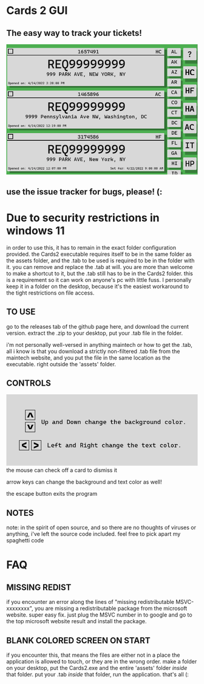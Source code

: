 # Cards 2 GUI
## The easy way to track your tickets!

<img src="https://github.com/daltonyxdonovan/Cards2/blob/master/cards2_display.png?raw=true" alt="Cards 2 Display" title="Preview of GUI">


## use the issue tracker for bugs, please! (:
# Due to security restrictions in windows 11

in order to use this, it has to remain in the exact folder configuration provided. the
Cards2 executable requires itself to be in the same folder as the assets folder,
and the .tab to be used is required to be in the folder with it. you can remove and replace
the .tab at will. you are more than welcome to make a shortcut to it, but the .tab still has
to be in the Cards2 folder. this is a requirement so it can work on anyone's pc
with little fuss. I personally keep it in a folder on the desktop, because it's the easiest
workaround to the tight restrictions on file access.

## TO USE

go to the releases tab of the github page here, and download the current version. extract
the .zip to your desktop, put your .tab file in the folder.

i'm not personally well-versed in anything maintech or how to get the .tab, all i know is 
that you download a strictly non-filtered .tab file from the maintech website, and you put 
the file in the same location as the executable. right outside the 'assets' folder.

## CONTROLS
<img src="https://github.com/daltonyxdonovan/Cards2/blob/master/cards2_info.png?raw=true" alt="Cards 2 Controls" title="Preview of GUI controls">
the mouse can check off a card to dismiss it

arrow keys can change the background and text color as well!

the escape button exits the program

## NOTES

note: in the spirit of open source, and so there are no thoughts of viruses or anything, i've
left the source code included. feel free to pick apart my spaghetti code

# FAQ
## MISSING REDIST
if you encounter an error along the lines of "missing redistributable MSVC-xxxxxxxx", you are 
missing a redistributable package from the microsoft website. super easy fix. just plug the 
MSVC number in to google and go to the top microsoft website result and install the package.

## BLANK COLORED SCREEN ON START
if you encounter this, that means the files are either not in a place the application is
allowed to touch, or they are in the wrong order. make a folder on your desktop, put the
Cards2.exe and the entire 'assets' folder *inside* that folder. put your .tab *inside*
that folder, run the application. that's all (:
